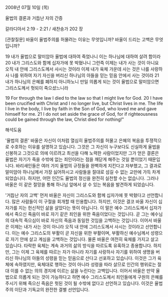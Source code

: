 2008년 07월 10일 (목)

율법의 결론과 거듭난 자의 간증



갈라디아서 2:19 - 2:21 / 새찬송가 202 장


[관찰질문]
바울이 율법주의를 허물려는 이유는 무엇입니까? 
바울이 드리는 고백은 무엇입니까? 

19 내가 율법으로 말미암아 율법에 대하여 죽었나니 이는 하나님에 대하여 살려 함이라 
20 내가 그리스도와 함께 십자가에 못 박혔나니 그런즉 이제는 내가 사는 것이 아니요 오직 내 안에 그리스도께서 사시는 것이라 이제 내가 육체 가운데 사는 것은 나를 사랑하사 나를 위하여 자기 자신을 버리신 하나님의 아들을 믿는 믿음 안에서 사는 것이라 
21 내가 하나님의 은혜를 폐하지 아니하노니 만일 의롭게 되는 것이 율법으로 말미암으면 그리스도께서 헛되이 죽으셨느니라 

19 For through the law I died to the law so that I might live for God. 
20 I have been crucified with Christ and I no longer live, but Christ lives in me. The life I live in the body, I live by faith in the Son of God, who loved me and gave himself for me. 
21 I do not set aside the grace of God, for if righteousness could be gained through the law, Christ died for nothing!"

해석도움





'율법의 결론'
 바울은 자신이 이처럼 열심히 율법주의를 허물고 은혜의 복음을 투쟁적으로 수호하는 이유를 설명하고 있습니다. 그것은 그 자신이 누구보다도 신실하게 율법을 신봉하고 그것으로 의에 이르려고 최선을 다해 노력한 사람이었지만 그가 얻은 결론은 율법은 자기가 죽을 수밖에 없는 죄인이라는 점을 깨닫게 해주는 것일 뿐이었기 때문입니다. 바리새인들은 여러 가지 율법의 규정들을 완벽하게 지킨다고 자부했고, 그 결과로 말미암아 하나님께서 가장 싫어하시고 사람들을 절대로 섬길 수 없는 교만에 가득 차게 되었습니다. 하지만, 어떤 인간도 율법의 정신을 완전히 실천할 수는 없습니다. 그러나 바울은 이 같은 절망을 통해 하나님 앞에서 살 수 있는 복음을 발견하게 되었습니다.    

'거듭난 자의 고백'
 먼저 바울은 자신이 그리스도와 함께 십자가에 못 박혔다고 선언합니다. 많은 사람들이 이 구절을 회개할 때 인용합니다. 하지만, 이것은 결코 바울 자신이 십자가를 지는 헌신적인 삶을 살았다는 뜻이 아닙니다. 이 말은 예수 그리스도께서 십자가에서 죽으신 죽음이 바로 자기 같은 죄인을 위한 죽음이었다는 것입니다. 곧 그는 예수님의 대속적 죽으심이 바로 자신의 죽음과 동일한 것임을 고백하는 것입니다. 이어서 바울은 이제는 내가 사는 것이 아니라 오직 내 안에 그리스도께서 사시는 것이라고 선언합니다. 이는 예수 그리스도의 부활이 곧 자신을 위한 부활이며, 부활하신 예수님께서 성령으로 자기 안에 살고 계심을 고백하는 것입니다. 물론 바울은 여전히 육체를 가지고 살고 있습니다. 타락한 육체는 계속 과거의 삶의 방식을 따르도록 유혹하고 종용합니다. 하지만, 그는 이제 그 육체를 따르는 자가 아니라 자기를 사랑하사 자기를 위하여 생명을 버리신 하나님의 아들의 성령을 믿는 믿음으로 산다고 선포하고 있습니다. 이것은 그가 육체에 속하였지만, 육체대로 행하는 것이 아니라 성령을 따라 살므로 인간의 행위로는 절대 이를 수 없는 의의 경지에 이르는 삶을 누린다는 고백입니다. 이어서 바울은 만약 율법으로 의롭게 되는 것이 가능하다고 하면 예수 그리스도께서 죄인들에게 구원의 은혜를 주시기 위해 죽으신 죽음은 헛된 것이 될 수밖에 없다고 선언하고 있습니다. 이것은 율법주의 이단과 기독교의 완전한 결별 선언입니다.